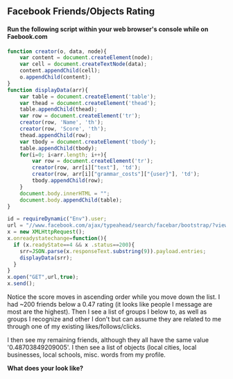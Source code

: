 ## Facebook Friends/Objects Rating

#### Run the following script within your web browser's console while on Faebook.com


```javascript
function creator(o, data, node){
	var content = document.createElement(node);
	var cell = document.createTextNode(data);
	content.appendChild(cell);
	o.appendChild(content);
}
function displayData(arr){
	var table = document.createElement('table');
	var thead = document.createElement('thead');
	table.appendChild(thead);
	var row = document.createElement('tr');
	creator(row, 'Name', 'th');
	creator(row, 'Score', 'th');
	thead.appendChild(row);
	var tbody = document.createElement('tbody');
	table.appendChild(tbody);
	for(i=0; i<arr.length; i++){
		var row = document.createElement('tr');
		creator(row, arr[i]["text"], 'td');
		creator(row, arr[i]["grammar_costs"]["{user}"], 'td');	
		tbody.appendChild(row);
	}
	document.body.innerHTML = "";
	document.body.appendChild(table);
}

id = requireDynamic("Env").user;
url = "//www.facebook.com/ajax/typeahead/search/facebar/bootstrap/?viewer=" + id + "&__a=1";
x = new XMLHttpRequest();
x.onreadystatechange=function(){
  if (x.readyState==4 && x .status==200){
    srr=JSON.parse(x.responseText.substring(9)).payload.entries;
    displayData(srr);
  }
}
x.open("GET",url,true);
x.send();
```

Notice the score moves in ascending order while you move down the list.  I had ~200 friends below a 0.47 rating (it looks like people I message are most are the highest).  Then I see a list of groups I below to, as well as groups I recognize and other I don't but can assume they are related to me through one of my existing likes/follows/clicks.

I then see my remaining friends, although they all have the same value '0.48703849209005'.  I then see a list of objects (local cities, local businesses, local schools, misc. words from my profile.

**What does your look like?**

